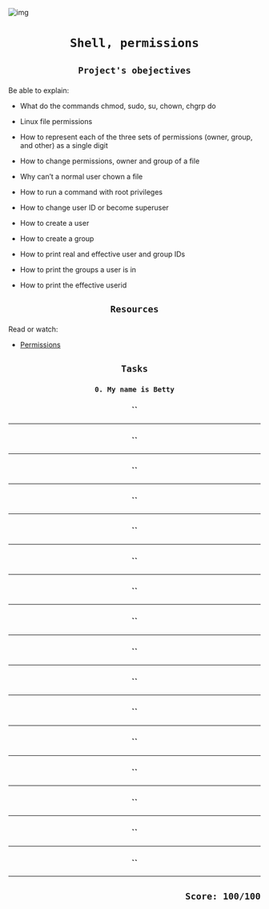 ![img](http://2.bp.blogspot.com/-TfLl-0Uus0E/VvFlb4YrV1I/AAAAAAAABmo/Zg1CfFww2eI0T0DpMv-wKzNFNsLaAOFeA/s1600/permissions-01.png)

# <p align=center >`Shell, permissions`</p>
## <p align=center> `Project's obejectives` </p>
Be able to explain:
- What do the commands chmod, sudo, su, chown, chgrp do
- Linux file permissions
- How to represent each of the three sets of permissions (owner, group, and other) as a single digit
- How to change permissions, owner and group of a file
- Why can’t a normal user chown a file
- How to run a command with root privileges
- How to change user ID or become superuser

- How to create a user
- How to create a group
- How to print real and effective user and group IDs
- How to print the groups a user is in
- How to print the effective userid

## <p align=center >`Resources`</p>
Read or watch:
- [Permissions](https://intranet.hbtn.io/rltoken/UL7cEzRpzknNKTQ-3-zH2w)

## <p align=center>`Tasks`</p>
### <p align=center>`0. My name is Betty`</p>
### <p align=center>``</p>

-----------------------------------------------
### <p align=center>``</p>

-----------------------------------------------
### <p align=center>``</p>

-----------------------------------------------
### <p align=center>``</p>

-----------------------------------------------
### <p align=center>``</p>

-----------------------------------------------
### <p align=center>``</p>

-----------------------------------------------
### <p align=center>``</p>

-----------------------------------------------
### <p align=center>``</p>

-----------------------------------------------
### <p align=center>``</p>

-----------------------------------------------
### <p align=center>``</p>

-----------------------------------------------
### <p align=center>``</p>

-----------------------------------------------
### <p align=center>``</p>

-----------------------------------------------
### <p align=center>``</p>

-----------------------------------------------
### <p align=center>``</p>

-----------------------------------------------
### <p align=center>``</p>

-----------------------------------------------
### <p align=center>``</p>

-----------------------------------------------
## <p align=right>`Score: 100/100`</p>
